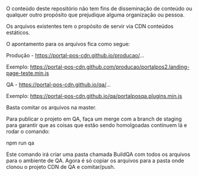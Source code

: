 O conteúdo deste repositório não tem fins de disseminação de conteúdo ou qualquer outro propósito que prejudique alguma organização ou pessoa.

Os arquivos existentes tem o propósito de servir via CDN conteúdos estáticos.

O apontamento para os arquivos fica como segue:

Produção - https://portal-pos-cdn.github.io/producao/...

Exemplo: https://portal-pos-cdn.github.com/producao/portalpos2.landing-page-teste.min.js 

QA -  https://portal-pos-cdn.github.io/qa/...

Exemplo:  https://portal-pos-cdn.github.io/qa/portalposqa.plugins.min.js 

Basta comitar os arquivos na master.

Para publicar o projeto em QA, faça um merge com a branch de staging para garantir que as coisas que estão sendo homolgoadas continuem lá e rodar o comando:

npm run qa 

Este comando irá criar uma pasta chamada BuildQA com todos os arquivos para o ambiente de QA. Agora é só copiar os arquivos para a pasta onde clonou o projeto CDN de QA e comitar/push.
